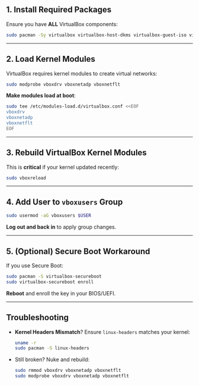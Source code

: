## **1. Install Required Packages**

Ensure you have **ALL** VirtualBox components:

```bash
sudo pacman -Sy virtualbox virtualbox-host-dkms virtualbox-guest-iso virtualbox-ext-oracle
```

---

## **2. Load Kernel Modules**

VirtualBox requires kernel modules to create virtual networks:

```bash
sudo modprobe vboxdrv vboxnetadp vboxnetflt
```

**Make modules load at boot**:

```bash
sudo tee /etc/modules-load.d/virtualbox.conf <<EOF
vboxdrv
vboxnetadp
vboxnetflt
EOF
```

---

## **3. Rebuild VirtualBox Kernel Modules**

This is **critical** if your kernel updated recently:

```bash
sudo vboxreload
```

---

## **4. Add User to `vboxusers` Group**

```bash
sudo usermod -aG vboxusers $USER
```

**Log out and back in** to apply group changes.

---

## **5. (Optional) Secure Boot Workaround**

If you use Secure Boot:

```bash
sudo pacman -S virtualbox-secureboot
sudo virtualbox-secureboot enroll
```

**Reboot** and enroll the key in your BIOS/UEFI.

---

## **Troubleshooting**

- **Kernel Headers Mismatch**? Ensure `linux-headers` matches your kernel:

  ```bash
  uname -r
  sudo pacman -S linux-headers
  ```

- Still broken? Nuke and rebuild:

  ```bash
  sudo rmmod vboxdrv vboxnetadp vboxnetflt
  sudo modprobe vboxdrv vboxnetadp vboxnetflt
  ```

